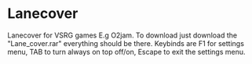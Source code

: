 # Lanecover
Lanecover for VSRG games E.g O2jam.
To download just download the "Lane_cover.rar" everything should be there.
Keybinds are F1 for settings menu, TAB to turn always on top off/on, Escape to exit the settings menu.
